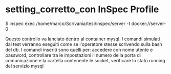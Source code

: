 # setting_corretto_con InSpec Profile

$ inspec exec /home/marco/Scrivania/tesi/inspec/server -t docker://server-0

Questo controllo va lanciato dentro al container mysql. I comandi simulati dal test verranno eseguiti come se l'operatore stesse scrivendo sulla bash del db. I comandi inseriti sono quelli per: accedere con nome utente e password, controllare tra le impostazioni il numero della porta di comunicazione e la cartella contenente le socket, verificare lo stato running del servizio mysql 
